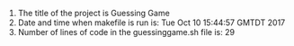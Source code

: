 1. The title of the project is Guessing Game
2. Date and time when makefile is run is: 
Tue Oct 10 15:44:57 GMTDT 2017
3. Number of lines of code in the guessinggame.sh file is: 
29
